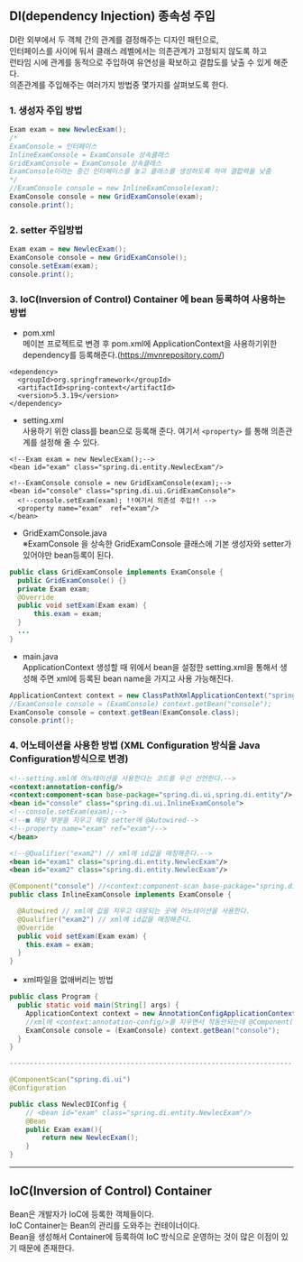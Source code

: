 ## DI(dependency Injection) 종속성 주입
DI란 외부에서 두 객체 간의 관계를 결정해주는 디자인 패턴으로,   
인터페이스를 사이에 둬서 클래스 레벨에서는 의존관계가 고정되지 않도록 하고   
런타임 시에 관계를 동적으로 주입하여 유연성을 확보하고 결합도를 낮출 수 있게 해준다.   
의존관계를 주입해주는 여러가지 방법중 몇가지를 살펴보도록 한다.

### 1. 생성자 주입 방법
```java
Exam exam = new NewlecExam();
/*
ExamConsole = 인터페이스 
InlineExamConsole = ExamConsole 상속클래스
GridExamConsole = ExamConsole 상속클래스
ExamConsole이라는 중간 인터페이스를 놓고 클래스를 생성하도록 하여 결합력을 낮춤
*/
//ExamConsole console = new InlineExamConsole(exam);
ExamConsole console = new GridExamConsole(exam);
console.print();
```
### 2. setter 주입방법
```java
Exam exam = new NewlecExam();
ExamConsole console = new GridExamConsole();
console.setExam(exam);
console.print();
```

### 3. IoC(Inversion of Control) Container 에 bean 등록하여 사용하는 방법

* pom.xml   
  메이븐 프로젝트로 변경 후 pom.xml에 ApplicationContext을 사용하기위한 dependency를 등록해준다.(https://mvnrepository.com/)
```
<dependency>
  <groupId>org.springframework</groupId>
  <artifactId>spring-context</artifactId>
  <version>5.3.19</version>
</dependency>
```

* setting.xml   
  사용하기 위한 class를 bean으로 등록해 준다. 여기서 `<property>` 를 통해 의존관계를 설정해 줄 수 있다.

```
<!--Exam exam = new NewlecExam();-->
<bean id="exam" class="spring.di.entity.NewlecExam"/>

<!--ExamConsole console = new GridExamConsole(exam);-->
<bean id="console" class="spring.di.ui.GridExamConsole">
  <!--console.setExam(exam); !!여기서 의존성 주입!! -->
  <property name="exam"  ref="exam"/>
</bean>
```
* GridExamConsole.java   
  ※ExamConsole 을 상속한 GridExamConsole 클래스에 기본 생성자와 setter가 있어야만 bean등록이 된다.
```java
public class GridExamConsole implements ExamConsole {
  public GridExamConsole() {}
  private Exam exam;
  @Override
  public void setExam(Exam exam) {
      this.exam = exam;
  }
  ...
}
```
* main.java   
  ApplicationContext 생성할 때 위에서 bean을 설정한 setting.xml을 통해서 생성해 주면 xml에 등록된 bean name을 가지고 사용 가능해진다.
```java
ApplicationContext context = new ClassPathXmlApplicationContext("spring/di/setting.xml");
//ExamConsole console = (ExamConsole) context.getBean("console");
ExamConsole console = context.getBean(ExamConsole.class);
console.print();
```

### 4. 어노테이션을 사용한 방법 (XML Configuration 방식을 Java Configuration방식으로 변경)

```xml
<!--setting.xml에 어노테이션을 사용한다는 코드를 우선 선언한다.-->
<context:annotation-config/>
<context:component-scan base-package="spring.di.ui,spring.di.entity"/>
<bean id="console" class="spring.di.ui.InlineExamConsole">
<!--console.setExam(exam);-->
<!--■ 해당 부분을 지우고 해당 setter에 @Autowired-->
<!--property name="exam" ref="exam"/-->
</bean>

<!--@Qualifier("exam2") // xml에 id값을 매칭해준다.-->
<bean id="exam1" class="spring.di.entity.NewlecExam"/>
<bean id="exam2" class="spring.di.entity.NewlecExam"/>
```

```java
@Component("console") //<context:component-scan base-package="spring.di.ui,spring.di.entity"/> 에 대응된다 
public class InlineExamConsole implements ExamConsole {

  @Autowired // xml에 값을 지우고 대응되는 곳에 어노테이션을 사용한다. 
  @Qualifier("exam2") // xml에 id값을 매칭해준다.
  @Override
  public void setExam(Exam exam) {
    this.exam = exam;
  }
}
```

* xml파일을 없애버리는 방법

```java
public class Program {
  public static void main(String[] args) {
    ApplicationContext context = new AnnotationConfigApplicationContext(NewlecDIConfig.class);
    //xml에 <context:annotation-config/>를 지우면서 작동안되는데 @Component("console") 이름을 넣어줘야함
    ExamConsole console = (ExamConsole) context.getBean("console"); 
  }
}

----------------------------------------------------------------------

@ComponentScan("spring.di.ui")
@Configuration

public class NewlecDIConfig {
    // <bean id="exam" class="spring.di.entity.NewlecExam"/>
    @Bean
    public Exam exam(){ 
        return new NewlecExam();
    }
}

```


---

## IoC(Inversion of Control) Container
Bean은 개발자가 IoC에 등록한 객체들이다.   
IoC Container는 Bean의 관리를 도와주는 컨테이너이다.   
Bean을 생성해서 Container에 등록하여 IoC 방식으로 운영하는 것이 많은 이점이 있기 때문에 존재한다.

